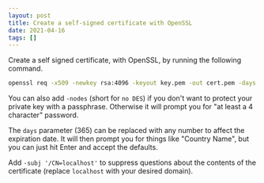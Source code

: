 ```yaml
---
layout: post
title: Create a self-signed certificate with OpenSSL
date: 2021-04-16
tags: []
---
```


Create a self signed certificate, with OpenSSL, by running the following command.

```bash
openssl req -x509 -newkey rsa:4096 -keyout key.pem -out cert.pem -days 365
```

You can also add `-nodes` (short for `no DES`) if you don't want to protect your private key with a passphrase. Otherwise it will prompt you for "at least a 4 character" password.

The `days` parameter (365) can be replaced with any number to affect the expiration date. It will then prompt you for things like "Country Name", but you can just hit Enter and accept the defaults.

Add `-subj '/CN=localhost'` to suppress questions about the contents of the certificate (replace `localhost` with your desired domain).
